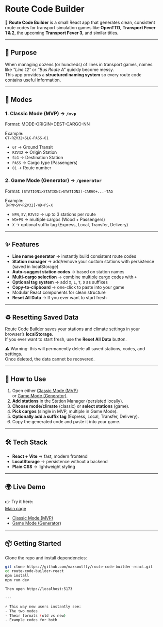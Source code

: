 # Route Code Builder

🚦 **Route Code Builder** is a small React app that generates clean, consistent route codes for transport simulation games like **OpenTTD**, **Transport Fever 1 & 2**, the upcoming **Transport Fever 3**, and similar titles.

---

## 🎯 Purpose

When managing dozens (or hundreds) of lines in transport games, names like _“Line 12”_ or _“Bus Route A”_ quickly become messy.  
This app provides a **structured naming system** so every route code contains useful information.

---

## 🧭 Modes

### 1. Classic Mode (MVP) → `/mvp`

Format:
MODE-ORIGIN>DEST-CARGO-NN


Example:  
`GT-RZV32>SLG-PASS-01`

- `GT` → Ground Transit  
- `RZV32` → Origin Station  
- `SLG` → Destination Station  
- `PASS` → Cargo type (Passengers)  
- `01` → Route number  

### 2. Game Mode (Generator) → `/generator`

Format:
`[STATION1>STATION2>STATION3]-CARGO+...-TAG`


Example:  
`[NPN>SV>RZV32]-WD+PS-X`

- `NPN`, `SV`, `RZV32` → up to 3 stations per route  
- `WD+PS` → multiple cargos (Wood + Passengers)  
- `X` → optional suffix tag (Express, Local, Transfer, Delivery)  

---

## ✨ Features

- **Line name generator** → instantly build consistent route codes  
- **Station manager** → add/remove your custom stations with persistence (saved in localStorage)  
- **Auto-suggest station codes** → based on station names  
- **Multi-cargo selection** → combine multiple cargo codes with `+`  
- **Optional tag system** → add `X`, `L`, `T`, `D` as suffixes  
- **Copy-to-clipboard** → one-click to paste into your game  
- Modular React components for clean structure  
- **Reset All Data** → If you ever want to start fresh
---

## ♻️ Resetting Saved Data

Route Code Builder saves your stations and climate settings in your browser’s **localStorage**.  
If you ever want to start fresh, use the **Reset All Data** button.  

⚠️ Warning: this will permanently delete all saved stations, codes, and settings.  
Once deleted, the data cannot be recovered.

---

## 🚀 How to Use

1. Open either [Classic Mode (MVP)](https://maxsoulfly.github.io/route-code-builder-react/#/mvp)  
   or [Game Mode (Generator)](https://maxsoulfly.github.io/route-code-builder-react/#/generator).  
2. **Add stations** in the Station Manager (persisted locally).  
3. **Choose mode/climate** (classic) or **select stations** (game).  
4. **Pick cargos** (single in MVP, multiple in Game Mode).  
5. **Optionally add a suffix tag** (Express, Local, Transfer, Delivery).  
6. Copy the generated code and paste it into your game.  


---

## 🛠 Tech Stack

- **React + Vite** → fast, modern frontend  
- **LocalStorage** → persistence without a backend  
- **Plain CSS** → lightweight styling  

---

## 🌍 Live Demo

👉 Try it here:  
[Main page](https://maxsoulfly.github.io/route-code-builder-react/)

- [Classic Mode (MVP)](https://maxsoulfly.github.io/route-code-builder-react/#/mvp)  
- [Game Mode (Generator)](https://maxsoulfly.github.io/route-code-builder-react/#/generator)


---

## 📦 Getting Started

Clone the repo and install dependencies:

```bash
git clone https://github.com/maxsoulfly/route-code-builder-react.git
cd route-code-builder-react
npm install
npm run dev

Then open http://localhost:5173

---

⚡ This way new users instantly see:  
- The two modes  
- Their formats (old vs new)  
- Example codes for both  

